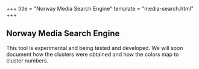 +++
title = "Norway Media Search Engine"
template = "media-search.html"
+++

## Norway Media Search Engine

This tool is experimental and being tested and developed.
We will soon document how the clusters were obtained and how
the colors map to cluster numbers.
